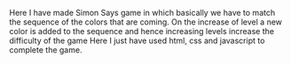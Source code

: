Here I have made Simon Says game in which basically we have to match the sequence of the colors that are coming. On the increase of level a new color is added to the sequence and hence increasing levels increase the difficulty of the game 
Here I just have used html, css and javascript to complete the game.
